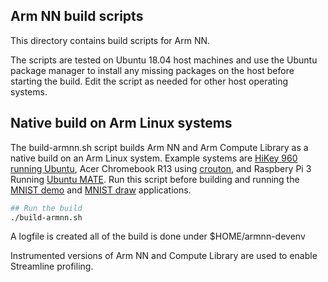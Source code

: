 ## Arm NN build scripts
This directory contains build scripts for Arm NN.

The scripts are tested on Ubuntu 18.04 host machines and use the Ubuntu package manager to install any missing packages on the host before starting the build. Edit the script as needed for other host operating systems.

## Native build on Arm Linux systems
The build-armnn.sh script builds Arm NN and Arm Compute Library as a native build on an Arm Linux system. Example systems are [HiKey 960 running Ubuntu](https://github.com/ARM-software/Tool-Solutions/tree/master/ml-tool-examples/hikey960-ubuntu), Acer Chromebook R13 using [crouton](https://github.com/dnschneid/crouton), and Raspbery Pi 3 Running [Ubuntu MATE](https://ubuntu-mate.org/raspberry-pi). Run this script before building and running the [MNIST demo](https://github.com/ARM-software/Tool-Solutions/tree/master/ml-tool-examples/mnist-demo) and [MNIST draw](https://github.com/ARM-software/Tool-Solutions/tree/master/ml-tool-examples/mnist-draw) applications.

```bash
## Run the build
./build-armnn.sh
```
A logfile is created all of the build is done under $HOME/armnn-devenv 

Instrumented versions of Arm NN and Compute Library are used to enable Streamline profiling.


